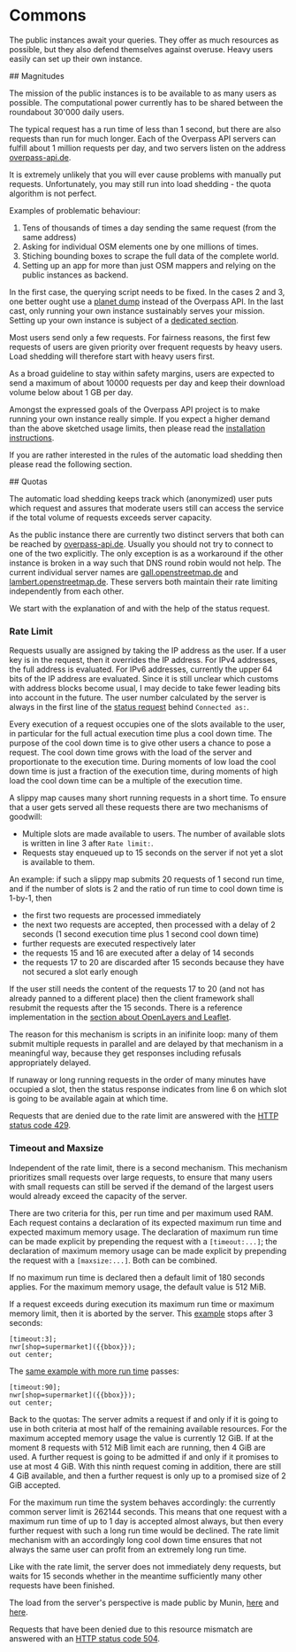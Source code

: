 Commons
=======

The public instances await your queries.
They offer as much resources as possible,
but they also defend themselves against overuse.
Heavy users easily can set up their own instance.

<a name="magnitudes"/>
## Magnitudes

The mission of the public instances
is to be available to as many users as possible.
The computational power currently has to be shared between the roundabout 30'000 daily users.

The typical request has a run time of less than 1 second,
but there are also requests than run for much longer.
Each of the Overpass API servers can fulfill about 1 million requests per day,
and two servers listen on the address [overpass-api.de](https://wiki.openstreetmap.org/wiki/Overpass_API#Public_Overpass_API_instances).

It is extremely unlikely that you will ever cause problems with manually put requests.
Unfortunately, you may still run into load shedding - the quota algorithm is not perfect.

Examples of problematic behaviour:

1. Tens of thousands of times a day sending the same request (from the same address)
2. Asking for individual OSM elements one by one millions of times.
3. Stiching bounding boxes to scrape the full data of the complete world.
4. Setting up an app for more than just OSM mappers
   and relying on the public instances as backend.

In the first case, the querying script needs to be fixed.
In the cases 2 and 3, one better ought use a [planet dump](https://wiki.openstreetmap.org/wiki/Planet.osm) instead of the Overpass API.
In the last cast, only running your own instance sustainably serves your mission.
Setting up your own instance is subject of a [dedicated section](../more_info/setup.md).

Most users send only a few requests.
For fairness reasons, the first few requests of users are given priority over frequent requests by heavy users.
Load shedding will therefore start with heavy users first.

As a broad guideline to stay within safety margins,
users are expected to send a maximum of about 10000 requests per day
and keep their download volume below about 1 GB per day.

Amongst the expressed goals of the Overpass API project is to make running your own instance really simple.
If you expect a higher demand than the above sketched usage limits,
then please read the [installation instructions](../more_info/setup.md).

If you are rather interested in the rules of the automatic load shedding
then please read the following section.

<a name="quotas"/>
## Quotas

The automatic load shedding keeps track which (anonymized) user puts which request
and assures that moderate users still can access the service
if the total volume of requests exceeds server capacity.

As the public instance there are currently two distinct servers
that both can be reached by [overpass-api.de](https://overpass-api.de/api/status).
Usually you should not try to connect to one of the two explicitly.
The only exception is as a workaround if the other instance is broken in a way
such that DNS round robin would not help.
The current individual server names are [gall.openstreetmap.de](https://gall.openstreetmap.de/api/status) and [lambert.openstreetmap.de](https://lambert.openstreetmap.de/api/status).
These servers both maintain their rate limiting independently from each other.

We start with the explanation of and with the help of the status request.

### Rate Limit

Requests usually are assigned by taking the IP address as the user.
If a user key is in the request, then it overrides the IP address.
For IPv4 addresses, the full address is evaluated.
For IPv6 addresses, currently the upper 64 bits of the IP address are evaluated.
Since it is still unclear which customs with address blocks become usual,
I may decide to take fewer leading bits into account in the future.
The user number calculated by the server is always in the first line of the [status request](https://overpass-api.de/api/status) behind ``Connected as:``.

Every execution of a request occupies one of the slots available to the user,
in particular for the full actual execution time plus a cool down time.
The purpose of the cool down time is
to give other users a chance to pose a request.
The cool down time grows with the load of the server and proportionate to the execution time.
During moments of low load the cool down time is just a fraction of the execution time,
during moments of high load the cool down time can be a multiple of the execution time.

A slippy map causes many short running requests in a short time.
To ensure that a user gets served all these requests
there are two mechanisms of goodwill:

* Multiple slots are made available to users.
  The number of available slots is written in line 3 after ``Rate limit:``.
* Requests stay enqueued up to 15 seconds on the server
  if not yet a slot is available to them.

An example: if such a slippy map submits 20 requests of 1 second run time,
and if the number of slots is 2 and the ratio of run time to cool down time is 1-by-1,
then

* the first two requests are processed immediately
* the next two requests are accepted,
  then processed with a delay of 2 seconds (1 second execution time plus 1 second cool down time)
* further requests are executed respectively later
* the requests 15 and 16 are executed after a delay of 14 seconds
* the requests 17 to 20 are discarded after 15 seconds
  because they have not secured a slot early enough

If the user still needs the content of the requests 17 to 20
(and not has already panned to a different place)
then the client framework shall resubmit the requests after the 15 seconds.
There is a reference implementation in the [section about OpenLayers and Leaflet](../targets/index.md).

The reason for this mechanism is scripts in an inifinite loop:
many of them submit multiple requests in parallel and are delayed by that mechanism in a meaningful way,
because they get responses including refusals appropriately delayed.

If runaway or long running requests in the order of many minutes have occupied a slot,
then the status response indicates from line 6 on
which slot is going to be available again at which time.

Requests that are denied due to the rate limit are answered with the [HTTP status code 429](https://tools.ietf.org/html/rfc6585#section-4).

### Timeout and Maxsize

Independent of the rate limit, there is a second mechanism.
This mechanism prioritizes small requests over large requests,
to ensure that many users with small requests can still be served
if the demand of the largest users would already exceed the capacity of the server.

There are two criteria for this, per run time and per maximum used RAM.
Each request contains a declaration of its expected maximum run time and expected maximum memory usage.
The declaration of maximum run time can be made explicit by prepending the request with a ``[timeout:...]``;
the declaration of maximum memory usage can be made explicit by prepending the request with a ``[maxsize:...]``.
Both can be combined.

If no maximum run time is declared then a default limit of 180 seconds applies.
For the maximum memory usage, the default value is 512 MiB.

If a request exceeds during execution its maximum run time or maximum memory limit,
then it is aborted by the server.
This [example](https://overpass-turbo.eu/?lat=51.4775&lon=0.0&zoom=10&Q=%5Btimeout%3A3%5D%3B%0Anwr%5Bshop%3Dsupermarket%5D%28%7B%7Bbbox%7D%7D%29%3B%0Aout%20center%3B) stops after 3 seconds:

    [timeout:3];
    nwr[shop=supermarket]({{bbox}});
    out center;

The [same example with more run time](https://overpass-turbo.eu/?lat=51.4775&lon=0.0&zoom=10&Q=%5Btimeout%3A90%5D%3B%0Anwr%5Bshop%3Dsupermarket%5D%28%7B%7Bbbox%7D%7D%29%3B%0Aout%20center%3B) passes:

    [timeout:90];
    nwr[shop=supermarket]({{bbox}});
    out center;

Back to the quotas:
The server admits a request if and only if
it is going to use in both criteria at most half of the remaining available resources.
For the maximum accepted memory usage the value is currently 12 GiB.
If at the moment 8 requests with 512 MiB limit each are running,
then 4 GiB are used.
A further request is going to be admitted if and only if
it promises to use at most 4 GiB.
With this ninth request coming in addition,
there are still 4 GiB available,
and then a further request is only up to a promised size of 2 GiB accepted.

For the maximum run time the system behaves accordingly:
the currently common server limit is 262144 seconds.
This means that one request with a maximum run time of up to 1 day is accepted almost always,
but then every further request with such a long run time would be declined.
The rate limit mechanism with an accordingly long cool down time ensures
that not always the same user can profit from an extremely long run time.

Like with the rate limit, the server does not immediately deny requests,
but waits for 15 seconds
whether in the meantime sufficiently many other requests have been finished.

The load from the server's perspective is made public by Munin,
[here](https://z.overpass-api.de/munin/localdomain/localhost.localdomain/index.html#other) and [here](https://lz4.overpass-api.de/munin/localdomain/localhost.localdomain/index.html#other).

Requests that have been denied due to this resource mismatch are answered with an [HTTP status code 504](https://tools.ietf.org/html/rfc7231#section-6.6.5).
